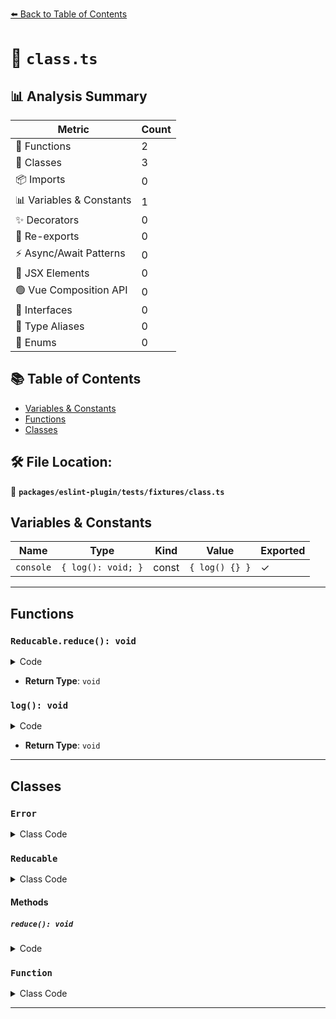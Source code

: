 [⬅️ Back to Table of Contents](../../../../index.md)

# 📄 `class.ts`

## 📊 Analysis Summary

| Metric | Count |
|--------|-------|
| 🔧 Functions | 2 |
| 🧱 Classes | 3 |
| 📦 Imports | 0 |
| 📊 Variables & Constants | 1 |
| ✨ Decorators | 0 |
| 🔄 Re-exports | 0 |
| ⚡ Async/Await Patterns | 0 |
| 💠 JSX Elements | 0 |
| 🟢 Vue Composition API | 0 |
| 📐 Interfaces | 0 |
| 📑 Type Aliases | 0 |
| 🎯 Enums | 0 |

## 📚 Table of Contents

- [Variables & Constants](#variables-constants)
- [Functions](#functions)
- [Classes](#classes)

## 🛠️ File Location:
📂 **`packages/eslint-plugin/tests/fixtures/class.ts`**

## Variables & Constants

| Name | Type | Kind | Value | Exported |
|------|------|------|-------|----------|
| `console` | `{ log(): void; }` | const | `{ log() {} }` | ✓ |


---

## Functions

### `Reducable.reduce(): void`

<details><summary>Code</summary>

```ts
reduce() {}
```
</details>

- **Return Type**: `void`
### `log(): void`

<details><summary>Code</summary>

```ts
log() {}
```
</details>

- **Return Type**: `void`

---

## Classes

### `Error`

<details><summary>Class Code</summary>

```ts
export class Error {}
```
</details>

### `Reducable`

<details><summary>Class Code</summary>

```ts
export class Reducable {
  reduce() {}
}
```
</details>

#### Methods

##### `reduce(): void`

<details><summary>Code</summary>

```ts
reduce() {}
```
</details>

### `Function`

<details><summary>Class Code</summary>

```ts
export class Function {}
```
</details>


---